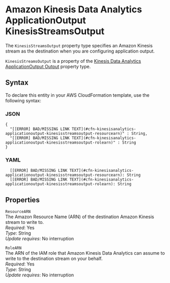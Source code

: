 # Amazon Kinesis Data Analytics ApplicationOutput KinesisStreamsOutput<a name="aws-properties-kinesisanalytics-applicationoutput-kinesisstreamsoutput"></a>

The `KinesisStreamsOutput` property type specifies an Amazon Kinesis stream as the destination when you are configuring application output\.

 `KinesisStreamsOutput` is a property of the [Kinesis Data Analytics ApplicationOutput Output](aws-properties-kinesisanalytics-applicationoutput-output.md) property type\.

## Syntax<a name="aws-properties-kinesisanalytics-applicationoutput-kinesisstreamsoutput-syntax"></a>

To declare this entity in your AWS CloudFormation template, use the following syntax:

### JSON<a name="aws-properties-kinesisanalytics-applicationoutput-kinesisstreamsoutput-syntax.json"></a>

```
{
  "[[ERROR] BAD/MISSING LINK TEXT](#cfn-kinesisanalytics-applicationoutput-kinesisstreamsoutput-resourcearn)" : String,
  "[[ERROR] BAD/MISSING LINK TEXT](#cfn-kinesisanalytics-applicationoutput-kinesisstreamsoutput-rolearn)" : String
}
```

### YAML<a name="aws-properties-kinesisanalytics-applicationoutput-kinesisstreamsoutput-syntax.yaml"></a>

```
  [[ERROR] BAD/MISSING LINK TEXT](#cfn-kinesisanalytics-applicationoutput-kinesisstreamsoutput-resourcearn): String
  [[ERROR] BAD/MISSING LINK TEXT](#cfn-kinesisanalytics-applicationoutput-kinesisstreamsoutput-rolearn): String
```

## Properties<a name="aws-properties-kinesisanalytics-applicationoutput-kinesisstreamsoutput-properties"></a>

`ResourceARN`  
The Amazon Resource Name \(ARN\) of the destination Amazon Kinesis stream to write to\.  
 *Required*: Yes  
 *Type*: String  
 *Update requires*: No interruption 

`RoleARN`  
The ARN of the IAM role that Amazon Kinesis Data Analytics can assume to write to the destination stream on your behalf\.   
 *Required*: Yes  
 *Type*: String  
 *Update requires*: No interruption 